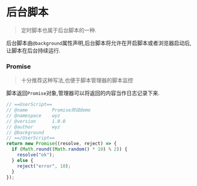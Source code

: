# 后台脚本

> 定时脚本也属于后台脚本的一种.

后台脚本由`@background`属性声明,后台脚本将允许在开启脚本或者浏览器启动后,让脚本在后台持续运行.


### Promise

> 十分推荐这种写法,也便于脚本管理器的脚本监控

脚本返回`Promise`对象,管理器可以将返回的内容当作日志记录下来.

```ts
// ==UserScript==
// @name         Promise测试demo
// @namespace    wyz
// @version      1.0.0
// @author       wyz
// @background
// ==/UserScript==
return new Promise((resolve, reject) => {
  if (Math.round((Math.random() * 10) % 2)) {
    resolve("ok");
  } else {
    reject("error", 10);
  }
});
```
